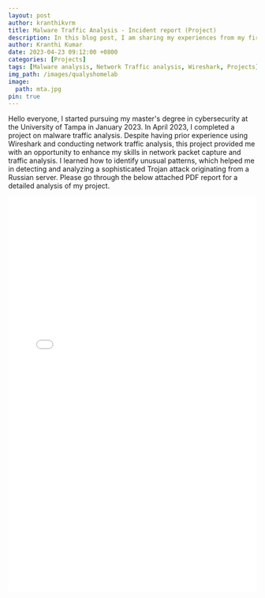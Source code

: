 ```yaml
---
layout: post
author: kranthikvrm
title: Malware Traffic Analysis - Incident report (Project)
description: In this blog post, I am sharing my experiences from my first year at RGUKT Nuzvid, where I experienced new faces, challenges, and exciting opportunities on my journey towards becoming an engineer.
author: Kranthi Kumar
date: 2023-04-23 09:12:00 +0800
categories: [Projects]
tags: [Malware analysis, Network Traffic analysis, Wireshark, Projects]
img_path: /images/qualyshomelab
image:
  path: mta.jpg
pin: true
---
```


<p>Hello everyone, I started pursuing my master's degree in cybersecurity at the University of Tampa in January 2023. In April 2023, I completed a project on malware traffic analysis. Despite having prior experience using Wireshark and conducting network traffic analysis, this project provided me with an opportunity to enhance my skills in network packet capture and traffic analysis. I learned how to identify unusual patterns, which helped me in detecting and analyzing a sophisticated Trojan attack originating from a Russian server. Please go through the below attached PDF report for a detailed analysis of my project.</p>


<div style="overflow:auto; width:100%; max-width:100%;">
<iframe src="../../assets/Malware_Traffic_Analysis_Project.pdf" width="100%" height="800px" style="border:none;"></iframe>
</div>

